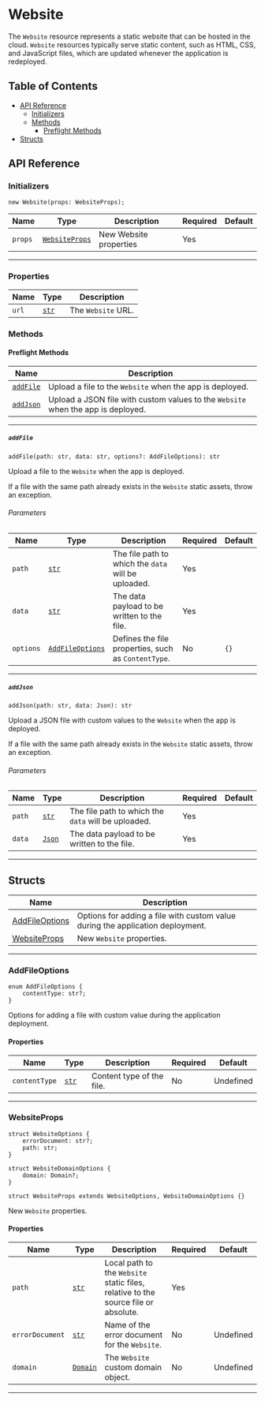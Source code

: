 # Website

The `Website` resource represents a static website that can be hosted in the cloud. `Website` resources typically serve static content, such as HTML, CSS, and JavaScript files, which are updated whenever the application is redeployed.

## Table of Contents

- [API Reference](#api-reference)
    - [Initializers](#initializers)
    - [Methods](#methods)
        - [Preflight Methods](#preflight-methods)
- [Structs](#structs)

## API Reference <a id="api-reference"></a>

### Initializers <a id="initializers"></a>

```wing
new Website(props: WebsiteProps);
```

| **Name** | **Type** | **Description** | **Required** | **Default** |
| --- | --- | --- | --- | --- |
| `props` | [`WebsiteProps`](#WebsiteProps-) | New Website properties | Yes |  |

---

### Properties <a id="Website.Properties"></a>

| **Name** | **Type** | **Description** |
| --- | --- | --- |
| `url` | [`str`](../spec.md#standard-types) | The `Website` URL. |

### Methods <a id="methods"></a>

#### Preflight Methods <a id="preflight-methods"></a>

| **Name** | **Description** |
| --- | --- |
| [`addFile`](#addFile-) | Upload a file to the `Website` when the app is deployed. |
| [`addJson`](#addJson-) | Upload a JSON file with custom values to the `Website` when the app is deployed. |

---

##### `addFile` <a id="addFile-"></a>

```wing
addFile(path: str, data: str, options?: AddFileOptions): str
```

Upload a file to the `Website` when the app is deployed.

If a file with the same path already exists in the `Website` static assets, throw an exception.

###### Parameters <a id="Website.addFile.parameters"></a>

| **Name** | **Type** | **Description** | **Required** | **Default** |
| -------- | -------- | --------------- | ------------ | ----------- |
| `path` | [`str`](../spec.md#standard-types) | The file path to which the `data` will be uploaded. | Yes | |
| `data` | [`str`](../spec.md#standard-types) | The data payload to be written to the file. | Yes | |
| `options` | [`AddFileOptions`](#AddFileOptions-) | Defines the file properties, such as `ContentType`. | No | `{}` |

---

##### `addJson` <a id="addJson-"></a>

```wing
addJson(path: str, data: Json): str
```

Upload a JSON file with custom values to the `Website` when the app is deployed.

If a file with the same path already exists in the `Website` static assets, throw an exception.

###### Parameters <a id="Website.addJson.parameters"></a>

| **Name** | **Type** | **Description** | **Required** | **Default** |
| -------- | -------- | --------------- | ------------ | ----------- |
| `path` | [`str`](../spec.md#standard-types) | The file path to which the `data` will be uploaded. | Yes | |
| `data` | [`Json`](../spec.md#standard-types) | The data payload to be written to the file. | Yes | |

---

## Structs <a id="structs"></a>

| **Name** | **Description** |
| -------- | --------------- |
| [AddFileOptions](#AddFileOptions-) | Options for adding a file with custom value during the application deployment. |
| [WebsiteProps](#WebsiteProps-) | New `Website` properties. |

---

### AddFileOptions <a id="AddFileOptions-"></a>

```wing
enum AddFileOptions {
    contentType: str?;
}
```

Options for adding a file with custom value during the application deployment.

#### Properties <a id="AddFileOptions.Properties"></a>

| **Name** | **Type** | **Description** | **Required** | **Default** |
| --- | --- | --- | --- | --- |
| `contentType` | [`str`](../spec.md#standard-types) | Content type of the file. | No | Undefined |

---

### WebsiteProps <a id="WebsiteProps-"></a>

```wing
struct WebsiteOptions {
    errorDocument: str?;
    path: str;
}

struct WebsiteDomainOptions {
    domain: Domain?;
}

struct WebsiteProps extends WebsiteOptions, WebsiteDomainOptions {}
```

New `Website` properties.

#### Properties <a id="WebsiteProps.Properties"></a>

| **Name** | **Type** | **Description** | **Required** | **Default** |
| --- | --- | --- | --- | --- |
| `path` | [`str`](../spec.md#standard-types) | Local path to the `Website` static files, relative to the source file or absolute. | Yes | |
| `errorDocument` | [`str`](../spec.md#standard-types) | Name of the error document for the `Website`. | No | Undefined |
| `domain` | [`Domain`](./domain.md) | The `Website` custom domain object. | No | Undefined |

---

